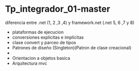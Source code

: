 # Tp_integrador_01-master

diferencia entre .net (1, 2 ,3 ,4) y framework.net (.net 5, 6 ,7 y 8)
 * plataformas de ejecucion
 * conversiones explicitas e implicitas
 * clase convert y parceo de tipos
 * Patrones de diseño (Singleton)(Patron de clase creacional)
 * 
 * Orientacion a objetos basica
 * Arquitectura mvc
 
